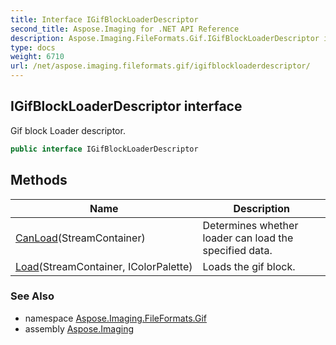 ```yaml
---
title: Interface IGifBlockLoaderDescriptor
second_title: Aspose.Imaging for .NET API Reference
description: Aspose.Imaging.FileFormats.Gif.IGifBlockLoaderDescriptor interface. Gif block Loader descriptor
type: docs
weight: 6710
url: /net/aspose.imaging.fileformats.gif/igifblockloaderdescriptor/
---
```

## IGifBlockLoaderDescriptor interface

Gif block Loader descriptor.

```csharp
public interface IGifBlockLoaderDescriptor
```

## Methods

| Name | Description |
| --- | --- |
| [CanLoad](../../aspose.imaging.fileformats.gif/igifblockloaderdescriptor/canload/)(StreamContainer) | Determines whether loader can load the specified data. |
| [Load](../../aspose.imaging.fileformats.gif/igifblockloaderdescriptor/load/)(StreamContainer, IColorPalette) | Loads the gif block. |

### See Also

* namespace [Aspose.Imaging.FileFormats.Gif](../../aspose.imaging.fileformats.gif/)
* assembly [Aspose.Imaging](../../)


